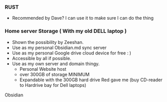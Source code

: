 
### RUST
- Recommended by Dave? I can use it to make sure I can do the thing

### Home server Storage ( With my old DELL laptop )
- Shown the possibility by Zeeshan.
- Use as my personal Obsidian.md sync server
- Use as my personal Google drive cloud device for free : )
- Accessible by all if possible.
- Use as my own server and domain thingy.
	- Personal Website host
	- over 300GB of storage MINIMUM
	- Expandable with the 300GB hard drive Red gave me (buy CD-reader to Hardrive bay for Dell laptops)

Obsidian